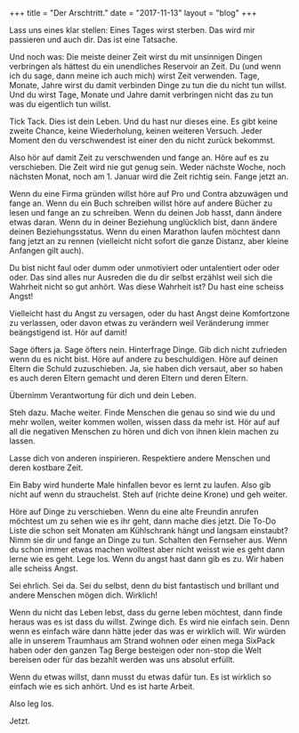 +++
title = "Der Arschtritt."
date = "2017-11-13"
layout = "blog"
+++

Lass uns eines klar stellen: Eines Tages wirst sterben. Das wird mir passieren und auch dir. Das ist eine Tatsache.

Und noch was: Die meiste deiner Zeit wirst du mit unsinnigen Dingen verbringen als hättest du ein unendliches Reservoir an Zeit. Du (und wenn ich du sage, dann meine ich auch mich) wirst Zeit verwenden. Tage, Monate, Jahre wirst du damit verbinden Dinge zu tun die du nicht tun willst. Und du wirst Tage, Monate und Jahre damit verbringen nicht das zu tun was du eigentlich tun willst. 

Tick Tack. Dies ist dein Leben. Und du hast nur dieses eine. Es gibt keine zweite Chance, keine Wiederholung, keinen weiteren Versuch. Jeder Moment den du verschwendest ist einer den du nicht zurück bekommst.

Also hör auf damit Zeit zu verschwenden und fange an. Höre auf es zu verschieben. Die Zeit wird nie gut genug sein. Weder nächste Woche, noch nächsten Monat, noch am 1. Januar wird die Zeit richtig sein. Fange jetzt an. 

Wenn du eine Firma gründen willst höre auf Pro und Contra abzuwägen und fange an. Wenn du ein Buch schreiben willst höre auf andere Bücher zu lesen und fange an zu schreiben. Wenn du deinen Job hasst, dann ändere etwas daran. Wenn du in deiner Beziehung unglücklich bist, dann ändere deinen Beziehungsstatus. Wenn du einen Marathon laufen möchtest dann fang jetzt an zu rennen (vielleicht nicht sofort die ganze Distanz, aber kleine Anfangen gilt auch). 

Du bist nicht faul oder dumm oder unmotiviert oder untalentiert oder oder oder. Das sind alles nur Ausreden die du dir selbst erzählst weil sich die Wahrheit nicht so gut anhört. Was diese Wahrheit ist? Du hast eine scheiss Angst!

Vielleicht hast du Angst zu versagen, oder du hast Angst deine Komfortzone zu verlassen, oder davon etwas zu verändern weil Veränderung immer beängstigend ist. Hör auf damit!

Sage öfters ja. Sage öfters nein. Hinterfrage Dinge. Gib dich nicht zufrieden wenn du es nicht bist. Höre auf andere zu beschuldigen. Höre auf deinen Eltern die Schuld zuzuschieben. Ja, sie haben dich versaut, aber so haben es auch deren Eltern gemacht und deren Eltern und deren Eltern. 

Übernimm Verantwortung für dich und dein Leben. 

Steh dazu. Mache weiter. Finde Menschen die genau so sind wie du und mehr wollen, weiter kommen wollen, wissen dass da mehr ist. Hör auf auf all die negativen Menschen zu hören und dich von ihnen klein machen zu lassen. 

Lasse dich von anderen inspirieren. Respektiere andere Menschen und deren kostbare Zeit. 

Ein Baby wird hunderte Male hinfallen bevor es lernt zu laufen. Also gib nicht auf wenn du strauchelst. Steh auf (richte deine Krone) und geh weiter. 

Höre auf Dinge zu verschieben. Wenn du eine alte Freundin anrufen möchtest um zu sehen wie es ihr geht, dann mache dies jetzt. Die To-Do Liste die schon seit Monaten am Kühlschrank hängt und langsam einstaubt? Nimm sie dir und fange an Dinge zu tun. Schalten den Fernseher aus. Wenn du schon immer etwas machen wolltest aber nicht weisst wie es geht dann lerne wie es geht. Lege los. Wenn du angst hast dann gib es zu. Wir haben alle scheiss Angst. 

Sei ehrlich. Sei da. Sei du selbst, denn du bist fantastisch und brillant und andere Menschen mögen dich. Wirklich!

Wenn du nicht das Leben lebst, dass du gerne leben möchtest, dann finde heraus was es ist dass du willst. Zwinge dich. Es wird nie einfach sein. Denn wenn es einfach wäre dann hätte jeder das was er wirklich will. Wir würden alle in unserem Traumhaus am Strand wohnen oder einen mega SixPack haben oder den ganzen Tag Berge besteigen oder non-stop die Welt bereisen oder für das bezahlt werden was uns absolut erfüllt. 

Wenn du etwas willst, dann musst du etwas dafür tun. Es ist wirklich so einfach wie es sich anhört. Und es ist harte Arbeit.

Also leg los. 

Jetzt.
